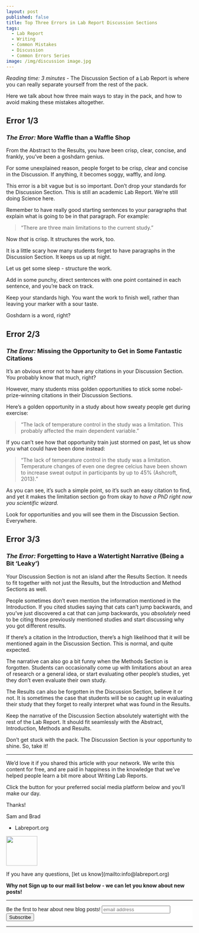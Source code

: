 ```yaml
---
layout: post
published: false
title: Top Three Errors in Lab Report Discussion Sections
tags:
  - Lab Report
  - Writing
  - Common Mistakes
  - Discussion
  - Common Errors Series
image: /img/discussion image.jpg
---
```

_Reading time: 3 minutes_ - The Discussion Section of a Lab Report is where you can really separate yourself from the rest of the pack. 

Here we talk about how three main ways to stay in the pack, and how to avoid making these mistakes altogether.


 
## **Error 1/3**
### *The Error:* More Waffle than a Waffle Shop
 
From the Abstract to the Results, you have been crisp, clear, concise, and frankly, you’ve been a goshdarn genius.

For some unexplained reason, people forget to be crisp, clear and concise in the Discussion. If anything, it becomes soggy, waffly, and _long._

This error is a bit vague but is so important. Don’t drop your standards for the Discussion Section. This is still an academic Lab Report. We’re still doing Science here.

Remember to have really good starting sentences to your paragraphs that explain what is going to be in that paragraph. For example:

> “There are three main limitations to the current study.”

Now _that_ is crisp. It structures the work, too.

It is a little scary how many students forget to have paragraphs in the Discussion Section. It keeps us up at night.

Let us get some sleep - structure the work.

Add in some punchy, direct sentences with one point contained in each sentence, and you’re back on track.

Keep your standards high. You want the work to finish well, rather than leaving your marker with a sour taste. 

Goshdarn is a word, right?


 
## **Error 2/3**
### *The Error:* Missing the Opportunity to Get in Some Fantastic Citations
 
It’s an obvious error not to have any citations in your Discussion Section. You probably know that much, right?

However, many students miss golden opportunities to stick some nobel-prize-winning citations in their Discussion Sections. 

Here’s a golden opportunity in a study about how sweaty people get during exercise:

> “The lack of temperature control in the study was a limitation. This probably affected the main dependent variable.”

If you can’t see how that opportunity train just stormed on past, let us show you what could have been done instead:

> “The lack of temperature control in the study was a limitation. Temperature changes of even one degree celcius have been shown to increase sweat output in participants by up to 45% (Ashcroft, 2013).”

As you can see, it’s such a simple point, so it’s such an easy citation to find, and yet it makes the limitation section go from okay to _have a PhD right now you scientific wizard._

Look for opportunities and you will see them in the Discussion Section. Everywhere.

 
## **Error 3/3**
### *The Error:* Forgetting to Have a Watertight Narrative (Being a Bit ‘Leaky’)
 
Your Discussion Section is not an island after the Results Section. It needs to fit together with not just the Results, but the Introduction and Method Sections as well.

People sometimes don’t even mention the information mentioned in the Introduction. If you cited studies saying that cats can’t jump backwards, and you’ve just discovered a cat that can jump backwards, you _absolutely_ need to be citing those previously mentioned studies and start discussing why you got different results.

If there’s a citation in the Introduction, there’s a high likelihood that it will be mentioned again in the Discussion Section. This is normal, and quite expected.

The narrative can also go a bit funny when the Methods Section is forgotten. Students can occasionally come up with limitations about an area of research or a general idea, or start evaluating other people’s studies, yet they don’t even evaluate their own study.

The Results can also be forgotten in the Discussion Section, believe it or not. It is sometimes the case that students will be so caught up in evaluating their study that they forget to really interpret what was found in the Results.

Keep the narrative of the Discussion Section absolutely watertight with the rest of the Lab Report. It should fit seamlessly with the Abstract, Introduction, Methods and Results.


Don’t get stuck with the pack. The Discussion Section is your opportunity to shine. So, take it!





--- 

We’d love it if you shared this article with your network. We write this content for free, and are paid in happiness in the knowledge that we’ve helped people learn a bit more about Writing Lab Reports.

Click the button for your preferred social media platform below and you’ll make our day.

Thanks!

Sam and Brad  
- Labreport.org  
<p style="text-align: left;"><img src="https://s-ashcroft.github.io/img/avatar-icon.png" alt="" width="84" height="80" /></p>
If you have any questions, [let us know](mailto:info@labreport.org)

 
**Why not Sign up to our mail list below - we can let you know about new posts!**

---

<!-- Begin Mailchimp Signup Form -->
<link href="//cdn-images.mailchimp.com/embedcode/horizontal-slim-10_7.css" rel="stylesheet" type="text/css">
<style type="text/css">
	#mc_embed_signup{background:#fff; clear:left; font:14px Helvetica,Arial,sans-serif; width:100%;}
	/* Add your own Mailchimp form style overrides in your site stylesheet or in this style block.
	   We recommend moving this block and the preceding CSS link to the HEAD of your HTML file. */
</style>
<div id="mc_embed_signup">
<form action="https://Org.us20.list-manage.com/subscribe/post?u=7d4ac3d81a475c6d44aa19c58&amp;id=6ef2deec11" method="post" id="mc-embedded-subscribe-form" name="mc-embedded-subscribe-form" class="validate" target="_blank" novalidate>
    <div id="mc_embed_signup_scroll">
	<label for="mce-EMAIL">Be the first to hear about new blog posts!</label>
	<input type="email" value="" name="EMAIL" class="email" id="mce-EMAIL" placeholder="email address" required>
    <!-- real people should not fill this in and expect good things - do not remove this or risk form bot signups-->
    <div style="position: absolute; left: -5000px;" aria-hidden="true"><input type="text" name="b_7d4ac3d81a475c6d44aa19c58_6ef2deec11" tabindex="-1" value=""></div>
    <div class="clear"><input type="submit" value="Subscribe" name="subscribe" id="mc-embedded-subscribe" class="button"></div>
    </div>
</form>
</div>

<!--End mc_embed_signup-->

---
